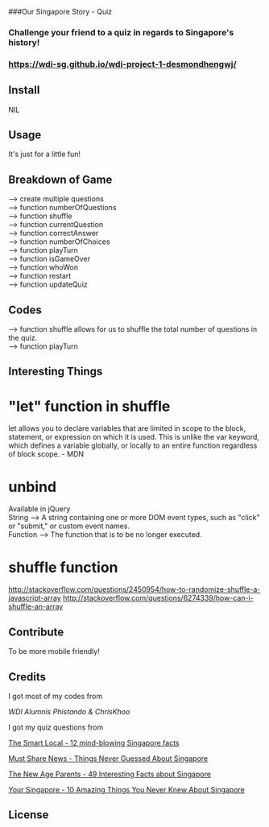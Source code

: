 ###Our Singapore Story - Quiz

### Challenge your friend to a quiz in regards to Singapore's history!

### https://wdi-sg.github.io/wdi-project-1-desmondhengwj/


## Install

NIL

## Usage

It's just for a little fun!

## Breakdown of Game

--> create multiple questions <br />
--> function numberOfQuestions <br />
--> function shuffle <br />
--> function currentQuestion <br />
--> function correctAnswer <br />
--> function numberOfChoices <br />
--> function playTurn <br />
--> function isGameOver <br />
--> function whoWon <br />
--> function restart <br />
--> function updateQuiz <br />

## Codes

--> function shuffle allows for us to shuffle the total number of questions in the quiz. <br />
--> function playTurn <br />

## Interesting Things

# "let" function in shuffle

let allows you to declare variables that are limited in scope to the block, statement, or expression on which it is used. This is unlike the var keyword, which defines a variable globally, or locally to an entire function regardless of block scope. - MDN

# unbind 

Available in jQuery<br />
String --> A string containing one or more DOM event types, such as "click" or "submit," or custom event names.<br />
Function --> The function that is to be no longer executed.<br />

# shuffle function

http://stackoverflow.com/questions/2450954/how-to-randomize-shuffle-a-javascript-array
http://stackoverflow.com/questions/6274339/how-can-i-shuffle-an-array


## Contribute

To be more mobile friendly!


## Credits

I got most of my codes from 

*WDI Alumnis Phistando & ChrisKhoo*

I got my quiz questions from 

[The Smart Local - 12 mind-blowing Singapore facts](thesmartlocal.com/read/12-mind-blowing-singapore-facts)

[Must Share News - Things Never Guessed About Singapore](https://mustsharenews.com/things-never-guessed-singapore/)

[The New Age Parents - 49 Interesting Facts about Singapore](https://thenewageparents.com/49-interesting-facts-about-singapore-we-bet-you-didnt-know/)

[Your Singapore - 10 Amazing Things You Never Knew About Singapore](http://www.yoursingapore.com/editorials/10-amazing-things-you-never-knew-about-singapore.html)


## License





